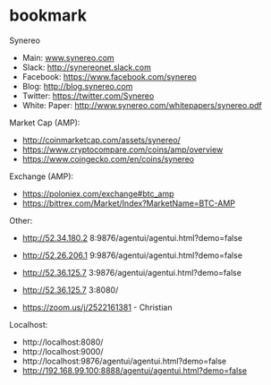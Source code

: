 # bookmark

Synereo
* Main: www.synereo.com
* Slack: http://synereonet.slack.com
* Facebook: https://www.facebook.com/synereo
* Blog: http://blog.synereo.com
* Twitter: https://twitter.com/Synereo
* White: Paper: http://www.synereo.com/whitepapers/synereo.pdf

Market Cap (AMP):
* http://coinmarketcap.com/assets/synereo/
* https://www.cryptocompare.com/coins/amp/overview
* https://www.coingecko.com/en/coins/synereo

Exchange (AMP):
* https://poloniex.com/exchange#btc_amp
* https://bittrex.com/Market/Index?MarketName=BTC-AMP

Other: 
* http://52.34.180.2 8:9876/agentui/agentui.html?demo=false
* http://52.26.206.1 9:9876/agentui/agentui.html?demo=false
* http://52.36.125.7 3:9876/agentui/agentui.html?demo=false
* http://52.36.125.7 3:8080/

* https://zoom.us/j/2522161381 - Christian 

Localhost:
* http://localhost:8080/
* http://localhost:9000/
* http://localhost:9876/agentui/agentui.html?demo=false
* http://192.168.99.100:8888/agentui/agentui.html?demo=false

<!----
Minds: https://www.minds.com/synereo
Calendar: https://goo.gl/DdGpZm
---->

